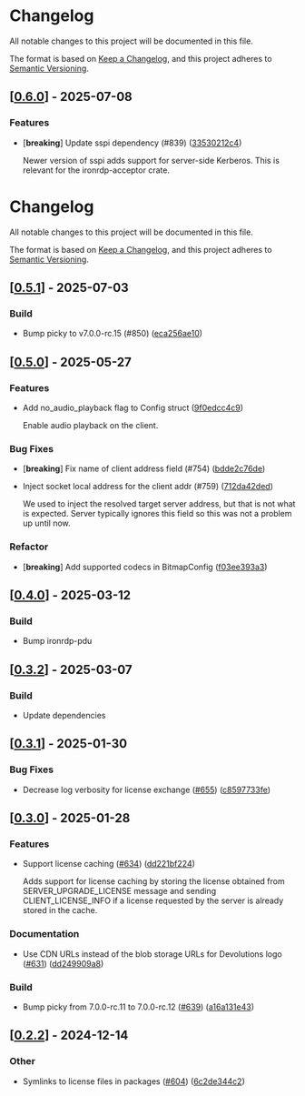 # Changelog

All notable changes to this project will be documented in this file.

The format is based on [Keep a Changelog](https://keepachangelog.com/en/1.0.0/),
and this project adheres to [Semantic Versioning](https://semver.org/spec/v2.0.0.html).


## [[0.6.0](https://github.com/Devolutions/IronRDP/compare/ironrdp-connector-v0.5.1...ironrdp-connector-v0.6.0)] - 2025-07-08

### <!-- 1 -->Features

- [**breaking**] Update sspi dependency (#839) ([33530212c4](https://github.com/Devolutions/IronRDP/commit/33530212c42bf28c875ac078ed2408657831b417)) 

  Newer version of sspi adds support for server-side Kerberos.
  This is relevant for the ironrdp-acceptor crate.


# Changelog

All notable changes to this project will be documented in this file.

The format is based on [Keep a Changelog](https://keepachangelog.com/en/1.0.0/),
and this project adheres to [Semantic Versioning](https://semver.org/spec/v2.0.0.html).


## [[0.5.1](https://github.com/Devolutions/IronRDP/compare/ironrdp-connector-v0.5.0...ironrdp-connector-v0.5.1)] - 2025-07-03

### <!-- 7 -->Build

- Bump picky to v7.0.0-rc.15 (#850) ([eca256ae10](https://github.com/Devolutions/IronRDP/commit/eca256ae10c52c4a42e7e77d41c0a1d6c180ebf3)) 

## [[0.5.0](https://github.com/Devolutions/IronRDP/compare/ironrdp-connector-v0.4.0...ironrdp-connector-v0.5.0)] - 2025-05-27

### <!-- 1 -->Features

- Add no_audio_playback flag to Config struct ([9f0edcc4c9](https://github.com/Devolutions/IronRDP/commit/9f0edcc4c9c49d59cc10de37f920aae073e3dd8a)) 

  Enable audio playback on the client.

### <!-- 4 -->Bug Fixes

- [**breaking**] Fix name of client address field (#754) ([bdde2c76de](https://github.com/Devolutions/IronRDP/commit/bdde2c76ded7315f7bc91d81a0909a1cb827d870)) 

- Inject socket local address for the client addr (#759) ([712da42ded](https://github.com/Devolutions/IronRDP/commit/712da42dedc193239e457d8270d33cc70bd6a4b9)) 

  We used to inject the resolved target server address, but that is not
  what is expected. Server typically ignores this field so this was not a
  problem up until now.

### Refactor

- [**breaking**] Add supported codecs in BitmapConfig ([f03ee393a3](https://github.com/Devolutions/IronRDP/commit/f03ee393a36906114b5bcba0e88ebc6869a99785)) 



## [[0.4.0](https://github.com/Devolutions/IronRDP/compare/ironrdp-connector-v0.3.2...ironrdp-connector-v0.4.0)] - 2025-03-12

### <!-- 7 -->Build

- Bump ironrdp-pdu


## [[0.3.2](https://github.com/Devolutions/IronRDP/compare/ironrdp-connector-v0.3.1...ironrdp-connector-v0.3.2)] - 2025-03-07

### Build

- Update dependencies



## [[0.3.1](https://github.com/Devolutions/IronRDP/compare/ironrdp-connector-v0.3.0...ironrdp-connector-v0.3.1)] - 2025-01-30

### <!-- 4 -->Bug Fixes

- Decrease log verbosity for license exchange ([#655](https://github.com/Devolutions/IronRDP/issues/655)) ([c8597733fe](https://github.com/Devolutions/IronRDP/commit/c8597733fe9998318764064c3682506bf82026d2)) 



## [[0.3.0](https://github.com/Devolutions/IronRDP/compare/ironrdp-connector-v0.2.2...ironrdp-connector-v0.3.0)] - 2025-01-28

### <!-- 1 -->Features

- Support license caching ([#634](https://github.com/Devolutions/IronRDP/issues/634)) ([dd221bf224](https://github.com/Devolutions/IronRDP/commit/dd221bf22401c4635798ec012724cba7e6d503b2)) 

  Adds support for license caching by storing the license obtained
  from SERVER_UPGRADE_LICENSE message and sending
  CLIENT_LICENSE_INFO if a license requested by the server is already
  stored in the cache.

### <!-- 6 -->Documentation

- Use CDN URLs instead of the blob storage URLs for Devolutions logo ([#631](https://github.com/Devolutions/IronRDP/issues/631)) ([dd249909a8](https://github.com/Devolutions/IronRDP/commit/dd249909a894004d4f728d30b3a4aa77a0f8193b)) 

### <!-- 7 -->Build

- Bump picky from 7.0.0-rc.11 to 7.0.0-rc.12 ([#639](https://github.com/Devolutions/IronRDP/issues/639)) ([a16a131e43](https://github.com/Devolutions/IronRDP/commit/a16a131e4301e0dfafe8f3b73e1a75a3a06cfdc7)) 



## [[0.2.2](https://github.com/Devolutions/IronRDP/compare/ironrdp-connector-v0.2.1...ironrdp-connector-v0.2.2)] - 2024-12-14

### Other

- Symlinks to license files in packages ([#604](https://github.com/Devolutions/IronRDP/pull/604)) ([6c2de344c2](https://github.com/Devolutions/IronRDP/commit/6c2de344c2dd93ce9621834e0497ed7c3bfaf91a)) 
